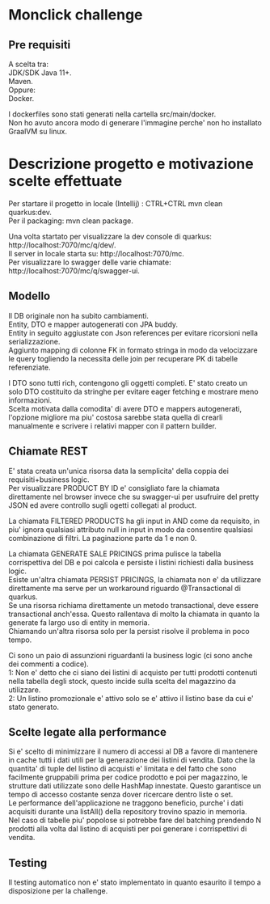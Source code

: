# Monclick challenge

## Pre requisiti

A scelta tra:  
JDK/SDK Java 11+.  
Maven.  
Oppure:  
Docker.

I dockerfiles sono stati generati nella cartella src/main/docker.  
Non ho avuto ancora modo di generare l'immagine perche' non ho installato GraalVM su linux.

# Descrizione progetto e motivazione scelte effettuate

Per startare il progetto in locale (Intellij) : CTRL+CTRL mvn clean quarkus:dev.  
Per il packaging: mvn clean package.

Una volta startato per visualizzare la dev console di quarkus: http://localhost:7070/mc/q/dev/.    
Il server in locale starta su: http://localhost:7070/mc.  
Per visualizzare lo swagger delle varie chiamate: http://localhost:7070/mc/q/swagger-ui.  

## Modello

Il DB originale non ha subito cambiamenti.  
Entity, DTO e mapper autogenerati con JPA buddy.   
Entity in seguito aggiustate con Json references per evitare ricorsioni nella serializzazione.  
Aggiunto mapping di colonne FK in formato stringa in modo da velocizzare le query togliendo la necessita delle join per recuperare PK di tabelle referenziate.

I DTO sono tutti rich, contengono gli oggetti completi. E' stato creato un solo DTO costituito da stringhe per evitare eager fetching e mostrare meno informazioni.  
Scelta motivata dalla comodita' di avere DTO e mappers autogenerati, l'opzione migliore ma piu' costosa sarebbe stata quella di crearli manualmente e scrivere i relativi mapper con il pattern builder.

## Chiamate REST

E' stata creata un'unica risorsa data la semplicita' della coppia dei requisiti+business logic.  
Per visualizzare PRODUCT BY ID e' consigliato fare la chiamata direttamente nel browser invece che su swagger-ui per usufruire del pretty JSON ed avere controllo sugli ogetti collegati al product.

La chiamata FILTERED PRODUCTS ha gli input in AND come da requisito, in piu' ignora qualsiasi attributo null in input in modo da consentire qualsiasi combinazione di filtri.
La paginazione parte da 1 e non 0.

La chiamata GENERATE SALE PRICINGS prima pulisce la tabella corrispettiva del DB e poi calcola e persiste i listini richiesti dalla business logic.  
Esiste un'altra chiamata PERSIST PRICINGS, la chiamata non e' da utilizzare direttamente ma serve per un workaround riguardo @Transactional di quarkus.   
Se una risorsa richiama direttamente un metodo transactional, deve essere transactional anch'essa. Questo rallentava di molto la chiamata in quanto la generate fa largo uso di entity in memoria.  
Chiamando un'altra risorsa solo per la persist risolve il problema in poco tempo.

Ci sono un paio di assunzioni riguardanti la business logic (ci sono anche dei commenti a codice).  
1: Non e' detto che ci siano dei listini di acquisto per tutti prodotti contenuti nella tabella degli stock, questo incide sulla scelta del magazzino da utilizzare.  
2: Un listino promozionale e' attivo solo se e' attivo il listino base da cui e' stato generato.

## Scelte legate alla performance

Si e' scelto di minimizzare il numero di accessi al DB a favore di mantenere in cache tutti i dati utili per la generazione dei listini di vendita.
Dato che la quantita' di tuple del listino di acquisti e' limitata e del fatto che sono facilmente gruppabili prima per codice prodotto e poi per magazzino,
le strutture dati utilizzate sono delle HashMap innestate. Questo garantisce un tempo di accesso costante senza dover ricercare dentro liste o set.  
Le performance dell'applicazione ne traggono beneficio, purche' i dati acquisiti durante una listAll() della repository trovino spazio in memoria.  
Nel caso di tabelle piu' popolose si potrebbe fare del batching prendendo N prodotti alla volta dal listino di acquisti per poi generare i corrispettivi di vendita.

## Testing

Il testing automatico non e' stato implementato in quanto esaurito il tempo a disposizione per la challenge.



